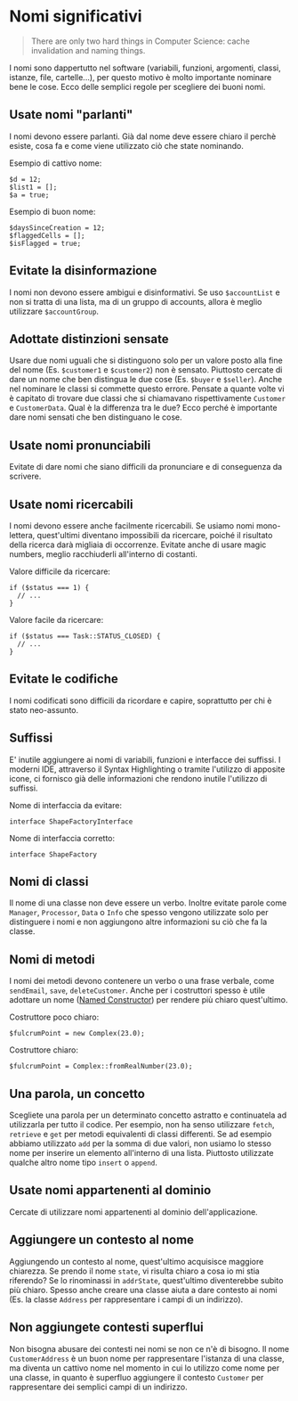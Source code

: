# Nomi significativi

> There are only two hard things in Computer Science: cache invalidation and naming things.

I nomi sono dappertutto nel software \(variabili, funzioni, argomenti, classi, istanze, file, cartelle...\), per questo motivo è molto importante nominare bene le cose. Ecco delle semplici regole per scegliere dei buoni nomi.

## Usate nomi "parlanti"

I nomi devono essere parlanti. Già dal nome deve essere chiaro il perchè esiste, cosa fa e come viene utilizzato ciò che state nominando.

Esempio di cattivo nome:

```text
$d = 12;
$list1 = [];
$a = true;
```

Esempio di buon nome:

```text
$daysSinceCreation = 12;
$flaggedCells = [];
$isFlagged = true;
```

## Evitate la disinformazione

I nomi non devono essere ambigui e disinformativi. Se uso `$accountList` e non si tratta di una lista, ma di un gruppo di accounts, allora è meglio utilizzare `$accountGroup`.

## Adottate distinzioni sensate

Usare due nomi uguali che si distinguono solo per un valore posto alla fine del nome \(Es. `$customer1` e `$customer2`\) non è sensato. Piuttosto cercate di dare un nome che ben distingua le due cose \(Es. `$buyer` e `$seller`\). Anche nel nominare le classi si commette questo errore. Pensate a quante volte vi è capitato di trovare due classi che si chiamavano rispettivamente `Customer` e `CustomerData`. Qual è la differenza tra le due? Ecco perché è importante dare nomi sensati che ben distinguano le cose.

## Usate nomi pronunciabili

Evitate di dare nomi che siano difficili da pronunciare e di conseguenza da scrivere.

## Usate nomi ricercabili

I nomi devono essere anche facilmente ricercabili. Se usiamo nomi mono-lettera, quest'ultimi diventano impossibili da ricercare, poiché il risultato della ricerca darà migliaia di occorrenze. Evitate anche di usare magic numbers, meglio racchiuderli all'interno di costanti.

Valore difficile da ricercare:

```text
if ($status === 1) {
  // ...
}
```

Valore facile da ricercare:

```text
if ($status === Task::STATUS_CLOSED) {
  // ...
}
```

## Evitate le codifiche

I nomi codificati sono difficili da ricordare e capire, soprattutto per chi è stato neo-assunto.

## Suffissi

E' inutile aggiungere ai nomi di variabili, funzioni e interfacce dei suffissi. I moderni IDE, attraverso il Syntax Highlighting o tramite l'utilizzo di apposite icone, ci fornisco già delle informazioni che rendono inutile l'utilizzo di suffissi.

Nome di interfaccia da evitare:

```text
interface ShapeFactoryInterface
```

Nome di interfaccia corretto:

```text
interface ShapeFactory
```

## Nomi di classi

Il nome di una classe non deve essere un verbo. Inoltre evitate parole come `Manager`, `Processor`, `Data` o `Info` che spesso vengono utilizzate solo per distinguere i nomi e non aggiungono altre informazioni su ciò che fa la classe.

## Nomi di metodi

I nomi dei metodi devono contenere un verbo o una frase verbale, come `sendEmail`, `save`, `deleteCustomer`. Anche per i costruttori spesso è utile adottare un nome \([Named Constructor](http://blog.conorsmith.ie/named-constructors-in-php)\) per rendere più chiaro quest'ultimo.

Costruttore poco chiaro:

```text
$fulcrumPoint = new Complex(23.0);
```

Costruttore chiaro:

```text
$fulcrumPoint = Complex::fromRealNumber(23.0);
```

## Una parola, un concetto

Scegliete una parola per un determinato concetto astratto e continuatela ad utilizzarla per tutto il codice. Per esempio, non ha senso utilizzare `fetch`, `retrieve` e `get` per metodi equivalenti di classi differenti. Se ad esempio abbiamo utilizzato `add` per la somma di due valori, non usiamo lo stesso nome per inserire un elemento all'interno di una lista. Piuttosto utilizzate qualche altro nome tipo `insert` o `append`.

## Usate nomi appartenenti al dominio

Cercate di utilizzare nomi appartenenti al dominio dell'applicazione.

## Aggiungere un contesto al nome

Aggiungendo un contesto al nome, quest'ultimo acquisisce maggiore chiarezza. Se prendo il nome `state`, vi risulta chiaro a cosa io mi stia riferendo? Se lo rinominassi in `addrState`, quest'ultimo diventerebbe subito più chiaro. Spesso anche creare una classe aiuta a dare contesto ai nomi \(Es. la classe `Address` per rappresentare i campi di un indirizzo\).

## Non aggiungete contesti superflui

Non bisogna abusare dei contesti nei nomi se non ce n'è di bisogno. Il nome `CustomerAddress` è un buon nome per rappresentare l'istanza di una classe, ma diventa un cattivo nome nel momento in cui lo utilizzo come nome per una classe, in quanto è superfluo aggiungere il contesto `Customer` per rappresentare dei semplici campi di un indirizzo.

